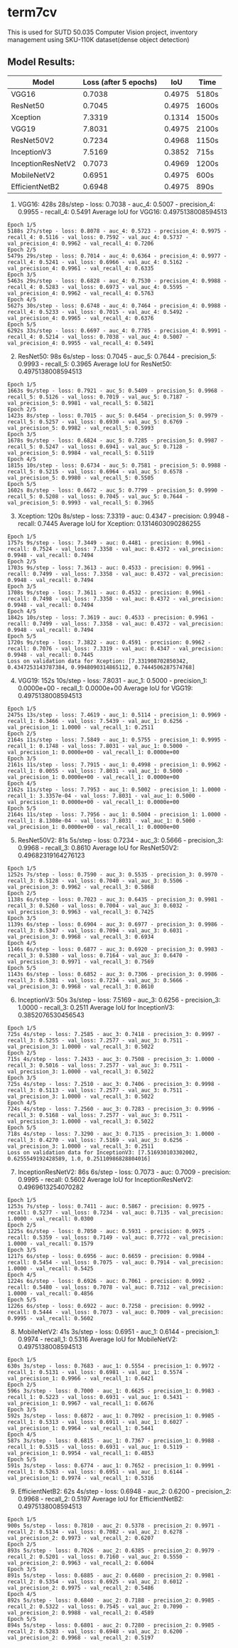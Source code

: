 # term7cv
This is used for SUTD 50.035 Computer Vision project, inventory management using SKU-110K dataset(dense object detection)

## Model Results:
| Model | Loss (after 5 epochs) | IoU | Time |
|-------|-----------------------|-----|------|
| VGG16 | 0.7038 | 0.4975 | 5180s |
| ResNet50 | 0.7045 | 0.4975 | 1600s |
| Xception | 7.3319 | 0.1314 | 1500s |
| VGG19 | 7.8031 | 0.4975 | 2100s |
| ResNet50V2 | 0.7234 | 0.4968 | 1150s | 
| InceptionV3 | 7.5169 | 0.3852 | 715s |
| InceptionResNetV2 | 0.7073 | 0.4969 | 1200s |
| MobileNetV2 | 0.6951 | 0.4975 | 600s |
| EfficientNetB2 | 0.6948 | 0.4975 | 890s |

1. VGG16: 428s 28s/step - loss: 0.7038 - auc_4: 0.5007 - precision_4: 0.9955 - recall_4: 0.5491
Average IoU for VGG16: 0.4975138008594513
```
Epoch 1/5
5188s 27s/step - loss: 0.8078 - auc_4: 0.5723 - precision_4: 0.9975 - recall_4: 0.5116 - val_loss: 0.7592 - val_auc_4: 0.5737 - val_precision_4: 0.9962 - val_recall_4: 0.7206
Epoch 2/5
5479s 29s/step - loss: 0.7014 - auc_4: 0.6364 - precision_4: 0.9977 - recall_4: 0.5241 - val_loss: 0.6966 - val_auc_4: 0.5162 - val_precision_4: 0.9961 - val_recall_4: 0.6335
Epoch 3/5
5463s 29s/step - loss: 0.6828 - auc_4: 0.7530 - precision_4: 0.9988 - recall_4: 0.5283 - val_loss: 0.6973 - val_auc_4: 0.5595 - val_precision_4: 0.9962 - val_recall_4: 0.5763
Epoch 4/5
5627s 30s/step - loss: 0.6748 - auc_4: 0.7464 - precision_4: 0.9988 - recall_4: 0.5233 - val_loss: 0.7015 - val_auc_4: 0.5492 - val_precision_4: 0.9965 - val_recall_4: 0.6376
Epoch 5/5
6292s 33s/step - loss: 0.6697 - auc_4: 0.7785 - precision_4: 0.9991 - recall_4: 0.5214 - val_loss: 0.7038 - val_auc_4: 0.5007 - val_precision_4: 0.9955 - val_recall_4: 0.5491
```

2. ResNet50: 98s 6s/step - loss: 0.7045 - auc_5: 0.7644 - precision_5: 0.9993 - recall_5: 0.3965
Average IoU for ResNet50: 0.4975138008594513
```
Epoch 1/5
1663s 9s/step - loss: 0.7921 - auc_5: 0.5409 - precision_5: 0.9968 - recall_5: 0.5126 - val_loss: 0.7019 - val_auc_5: 0.7187 - val_precision_5: 0.9981 - val_recall_5: 0.5821
Epoch 2/5
1423s 8s/step - loss: 0.7015 - auc_5: 0.6454 - precision_5: 0.9979 - recall_5: 0.5257 - val_loss: 0.6930 - val_auc_5: 0.6769 - val_precision_5: 0.9982 - val_recall_5: 0.5993
Epoch 3/5
1678s 9s/step - loss: 0.6824 - auc_5: 0.7285 - precision_5: 0.9987 - recall_5: 0.5247 - val_loss: 0.6941 - val_auc_5: 0.7128 - val_precision_5: 0.9984 - val_recall_5: 0.5119
Epoch 4/5
1815s 10s/step - loss: 0.6734 - auc_5: 0.7581 - precision_5: 0.9988 - recall_5: 0.5215 - val_loss: 0.6964 - val_auc_5: 0.6578 - val_precision_5: 0.9980 - val_recall_5: 0.5505
Epoch 5/5
1602s 8s/step - loss: 0.6672 - auc_5: 0.7799 - precision_5: 0.9990 - recall_5: 0.5208 - val_loss: 0.7045 - val_auc_5: 0.7644 - val_precision_5: 0.9993 - val_recall_5: 0.3965
```

3. Xception: 120s 8s/step - loss: 7.3319 - auc: 0.4347 - precision: 0.9948 - recall: 0.7445
Average IoU for Xception: 0.1314603090286255
```
Epoch 1/5
1757s 9s/step - loss: 7.3449 - auc: 0.4481 - precision: 0.9961 - recall: 0.7524 - val_loss: 7.3358 - val_auc: 0.4372 - val_precision: 0.9948 - val_recall: 0.7494
Epoch 2/5
1703s 9s/step - loss: 7.3613 - auc: 0.4533 - precision: 0.9961 - recall: 0.7499 - val_loss: 7.3358 - val_auc: 0.4372 - val_precision: 0.9948 - val_recall: 0.7494
Epoch 3/5
1708s 9s/step - loss: 7.3611 - auc: 0.4532 - precision: 0.9961 - recall: 0.7498 - val_loss: 7.3358 - val_auc: 0.4372 - val_precision: 0.9948 - val_recall: 0.7494
Epoch 4/5
1842s 10s/step - loss: 7.3619 - auc: 0.4533 - precision: 0.9961 - recall: 0.7499 - val_loss: 7.3358 - val_auc: 0.4372 - val_precision: 0.9948 - val_recall: 0.7494
Epoch 5/5
1720s 9s/step - loss: 7.3822 - auc: 0.4591 - precision: 0.9962 - recall: 0.7076 - val_loss: 7.3319 - val_auc: 0.4347 - val_precision: 0.9948 - val_recall: 0.7445
Loss on validation data for Xception: [7.331908702850342, 0.4347253143787384, 0.9948090314865112, 0.7444506287574768]
```

4. VGG19: 152s 10s/step - loss: 7.8031 - auc_1: 0.5000 - precision_1: 0.0000e+00 - recall_1: 0.0000e+00
Average IoU for VGG19: 0.4975138008594513
```
Epoch 1/5
2475s 13s/step - loss: 7.4619 - auc_1: 0.5114 - precision_1: 0.9969 - recall_1: 0.3466 - val_loss: 7.5439 - val_auc_1: 0.6256 - val_precision_1: 1.0000 - val_recall_1: 0.2511
Epoch 2/5
2164s 11s/step - loss: 7.5849 - auc_1: 0.5755 - precision_1: 0.9995 - recall_1: 0.1748 - val_loss: 7.8031 - val_auc_1: 0.5000 - val_precision_1: 0.0000e+00 - val_recall_1: 0.0000e+00
Epoch 3/5
2161s 11s/step - loss: 7.7915 - auc_1: 0.4998 - precision_1: 0.9962 - recall_1: 0.0055 - val_loss: 7.8031 - val_auc_1: 0.5000 - val_precision_1: 0.0000e+00 - val_recall_1: 0.0000e+00
Epoch 4/5
2162s 11s/step - loss: 7.7953 - auc_1: 0.5002 - precision_1: 1.0000 - recall_1: 3.3357e-04 - val_loss: 7.8031 - val_auc_1: 0.5000 - val_precision_1: 0.0000e+00 - val_recall_1: 0.0000e+00
Epoch 5/5
2164s 11s/step - loss: 7.7956 - auc_1: 0.5004 - precision_1: 1.0000 - recall_1: 8.1308e-04 - val_loss: 7.8031 - val_auc_1: 0.5000 - val_precision_1: 0.0000e+00 - val_recall_1: 0.0000e+00
```

5. ResNet50V2: 81s 5s/step - loss: 0.7234 - auc_3: 0.5666 - precision_3: 0.9968 - recall_3: 0.8610
Average IoU for ResNet50V2: 0.49682319164276123
```
Epoch 1/5
1252s 7s/step - loss: 0.7590 - auc_3: 0.5535 - precision_3: 0.9970 - recall_3: 0.5128 - val_loss: 0.7040 - val_auc_3: 0.5506 - val_precision_3: 0.9962 - val_recall_3: 0.5868
Epoch 2/5
1138s 6s/step - loss: 0.7023 - auc_3: 0.6435 - precision_3: 0.9981 - recall_3: 0.5260 - val_loss: 0.7004 - val_auc_3: 0.6032 - val_precision_3: 0.9963 - val_recall_3: 0.7425
Epoch 3/5
1139s 6s/step - loss: 0.6904 - auc_3: 0.6977 - precision_3: 0.9986 - recall_3: 0.5347 - val_loss: 0.7094 - val_auc_3: 0.6031 - val_precision_3: 0.9968 - val_recall_3: 0.6934
Epoch 4/5
1146s 6s/step - loss: 0.6877 - auc_3: 0.6920 - precision_3: 0.9983 - recall_3: 0.5380 - val_loss: 0.7164 - val_auc_3: 0.6470 - val_precision_3: 0.9971 - val_recall_3: 0.7569
Epoch 5/5
1143s 6s/step - loss: 0.6852 - auc_3: 0.7306 - precision_3: 0.9986 - recall_3: 0.5381 - val_loss: 0.7234 - val_auc_3: 0.5666 - val_precision_3: 0.9968 - val_recall_3: 0.8610
```

6. InceptionV3: 50s 3s/step - loss: 7.5169 - auc_3: 0.6256 - precision_3: 1.0000 - recall_3: 0.2511
Average IoU for InceptionV3: 0.3852076530456543
```
Epoch 1/5
725s 4s/step - loss: 7.2585 - auc_3: 0.7418 - precision_3: 0.9997 - recall_3: 0.5255 - val_loss: 7.2577 - val_auc_3: 0.7511 - val_precision_3: 1.0000 - val_recall_3: 0.5022
Epoch 2/5
715s 4s/step - loss: 7.2433 - auc_3: 0.7508 - precision_3: 1.0000 - recall_3: 0.5016 - val_loss: 7.2577 - val_auc_3: 0.7511 - val_precision_3: 1.0000 - val_recall_3: 0.5022
Epoch 3/5
725s 4s/step - loss: 7.2510 - auc_3: 0.7406 - precision_3: 0.9998 - recall_3: 0.5113 - val_loss: 7.2577 - val_auc_3: 0.7511 - val_precision_3: 1.0000 - val_recall_3: 0.5022
Epoch 4/5
724s 4s/step - loss: 7.2560 - auc_3: 0.7283 - precision_3: 0.9996 - recall_3: 0.5168 - val_loss: 7.2577 - val_auc_3: 0.7511 - val_precision_3: 1.0000 - val_recall_3: 0.5022
Epoch 5/5
718s 4s/step - loss: 7.3290 - auc_3: 0.7135 - precision_3: 1.0000 - recall_3: 0.4270 - val_loss: 7.5169 - val_auc_3: 0.6256 - val_precision_3: 1.0000 - val_recall_3: 0.2511
Loss on validation data for InceptionV3: [7.516930103302002, 0.6255549192428589, 1.0, 0.25110986828804016]
```

7. InceptionResNetV2: 86s 6s/step - loss: 0.7073 - auc: 0.7009 - precision: 0.9995 - recall: 0.5602
Average IoU for InceptionResNetV2: 0.4969613254070282
```
Epoch 1/5
1253s 7s/step - loss: 0.7411 - auc: 0.5867 - precision: 0.9975 - recall: 0.5277 - val_loss: 0.7234 - val_auc: 0.7135 - val_precision: 1.0000 - val_recall: 0.0300
Epoch 2/5
1225s 6s/step - loss: 0.7050 - auc: 0.5931 - precision: 0.9975 - recall: 0.5359 - val_loss: 0.7149 - val_auc: 0.7772 - val_precision: 1.0000 - val_recall: 0.1579
Epoch 3/5
1217s 6s/step - loss: 0.6956 - auc: 0.6659 - precision: 0.9984 - recall: 0.5454 - val_loss: 0.7075 - val_auc: 0.7914 - val_precision: 1.0000 - val_recall: 0.5425
Epoch 4/5
1224s 6s/step - loss: 0.6926 - auc: 0.7061 - precision: 0.9992 - recall: 0.5480 - val_loss: 0.7078 - val_auc: 0.7312 - val_precision: 1.0000 - val_recall: 0.4856
Epoch 5/5
1226s 6s/step - loss: 0.6922 - auc: 0.7258 - precision: 0.9992 - recall: 0.5444 - val_loss: 0.7073 - val_auc: 0.7009 - val_precision: 0.9995 - val_recall: 0.5602
```

8. MobileNetV2: 41s 3s/step - loss: 0.6951 - auc_1: 0.6144 - precision_1: 0.9974 - recall_1: 0.5316
Average IoU for MobileNetV2: 0.4975138008594513
```
Epoch 1/5
630s 3s/step - loss: 0.7683 - auc_1: 0.5554 - precision_1: 0.9972 - recall_1: 0.5131 - val_loss: 0.6981 - val_auc_1: 0.5574 - val_precision_1: 0.9966 - val_recall_1: 0.6421
Epoch 2/5
596s 3s/step - loss: 0.7000 - auc_1: 0.6625 - precision_1: 0.9983 - recall_1: 0.5223 - val_loss: 0.6931 - val_auc_1: 0.5431 - val_precision_1: 0.9967 - val_recall_1: 0.6676
Epoch 3/5
592s 3s/step - loss: 0.6872 - auc_1: 0.7092 - precision_1: 0.9985 - recall_1: 0.5313 - val_loss: 0.6911 - val_auc_1: 0.6027 - val_precision_1: 0.9964 - val_recall_1: 0.5441
Epoch 4/5
587s 3s/step - loss: 0.6815 - auc_1: 0.7367 - precision_1: 0.9988 - recall_1: 0.5315 - val_loss: 0.6931 - val_auc_1: 0.5119 - val_precision_1: 0.9954 - val_recall_1: 0.4853
Epoch 5/5
591s 3s/step - loss: 0.6774 - auc_1: 0.7652 - precision_1: 0.9991 - recall_1: 0.5263 - val_loss: 0.6951 - val_auc_1: 0.6144 - val_precision_1: 0.9974 - val_recall_1: 0.5316
```

9. EfficientNetB2: 62s 4s/step - loss: 0.6948 - auc_2: 0.6200 - precision_2: 0.9968 - recall_2: 0.5197
Average IoU for EfficientNetB2: 0.4975138008594513
```
Epoch 1/5
900s 5s/step - loss: 0.7810 - auc_2: 0.5378 - precision_2: 0.9971 - recall_2: 0.5134 - val_loss: 0.7082 - val_auc_2: 0.6278 - val_precision_2: 0.9973 - val_recall_2: 0.6207
Epoch 2/5
893s 5s/step - loss: 0.7026 - auc_2: 0.6385 - precision_2: 0.9979 - recall_2: 0.5201 - val_loss: 0.7160 - val_auc_2: 0.5550 - val_precision_2: 0.9963 - val_recall_2: 0.6004
Epoch 3/5
891s 5s/step - loss: 0.6885 - auc_2: 0.6680 - precision_2: 0.9981 - recall_2: 0.5354 - val_loss: 0.6925 - val_auc_2: 0.6012 - val_precision_2: 0.9975 - val_recall_2: 0.5486
Epoch 4/5
892s 5s/step - loss: 0.6840 - auc_2: 0.7188 - precision_2: 0.9985 - recall_2: 0.5322 - val_loss: 0.7545 - val_auc_2: 0.7090 - val_precision_2: 0.9988 - val_recall_2: 0.4589
Epoch 5/5
894s 5s/step - loss: 0.6801 - auc_2: 0.7280 - precision_2: 0.9985 - recall_2: 0.5283 - val_loss: 0.6948 - val_auc_2: 0.6200 - val_precision_2: 0.9968 - val_recall_2: 0.5197
```